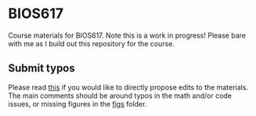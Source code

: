 # BIOS617

Course materials for BIOS617.  Note this is a work in progress!  Please bare with me as I build out this repository for the course.

## Submit typos

Please read [this](https://help.github.com/en/github/managing-files-in-a-repository/editing-files-in-another-users-repository) if you would like to directly propose edits to the materials.  The main comments should be around typos in the math and/or code issues, or missing figures in the [figs](/figs/) folder.
